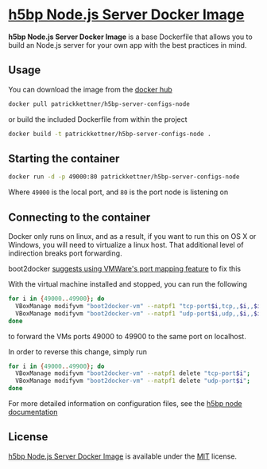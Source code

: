 # [h5bp Node.js Server Docker Image](https://github.com/patrickkettner/h5bp-docker-node-server.git)

__h5bp Node.js Server Docker Image__ is a base Dockerfile that allows you to build an
Node.js server for your own app with the best practices in mind.

## Usage

You can download the image from the [docker hub](https://hub.docker.com)

```sh
docker pull patrickkettner/h5bp-server-configs-node
```

or build the included Dockerfile from within the project

```sh
docker build -t patrickkettner/h5bp-server-configs-node .
```

## Starting the container

```sh
docker run -d -p 49000:80 patrickkettner/h5bp-server-configs-node
```

Where `49000` is the local port, and `80` is the port node is listening on


## Connecting to the container

Docker only runs on linux, and as a result, if you want to run this on OS X or
Windows, you will need to virtualize a linux host. That additional level of
indirection breaks port forwarding.

boot2docker [suggests using VMWare's port mapping feature](https://github.com/boot2docker/boot2docker/blob/master/doc/WORKAROUNDS.md#port-forwarding-on-steroids) to fix this

With the virtual machine installed and stopped, you can run the following

```sh
for i in {49000..49900}; do
  VBoxManage modifyvm "boot2docker-vm" --natpf1 "tcp-port$i,tcp,,$i,,$i";
  VBoxManage modifyvm "boot2docker-vm" --natpf1 "udp-port$i,udp,,$i,,$i";
done
```

to forward the VMs ports 49000 to 49900 to the same port on localhost.

In order to reverse this change, simply run

``` sh
for i in {49000..49900}; do
  VBoxManage modifyvm "boot2docker-vm" --natpf1 delete "tcp-port$i";
  VBoxManage modifyvm "boot2docker-vm" --natpf1 delete "udp-port$i";
done
```


For more detailed information on configuration files, see the [h5bp node
documentation](https://github.com/h5bp/server-configs-node)

## License

[h5bp Node.js Server Docker Image](https://github.com/patrickkettner/h5bp-docker-node-server.git) is
available under the [MIT](LICENSE.md) license.
